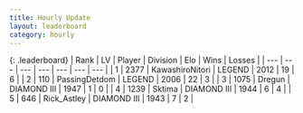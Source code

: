 ```yaml
---
title: Hourly Update
layout: leaderboard
category: hourly
---
```


{: .leaderboard}
| Rank | LV | Player | Division | Elo | Wins | Losses |
| --- | --- | --- | --- | --- | --- | --- |
| <span data-change="2">1</span> | 2377 | <span title="ID: 164871">KawashiroNitori</span> | LEGEND | <span data-change="65">2012</span> | <span data-change="5">19</span> | <span data-change="0">6</span> |
| <span data-change="-1">2</span> | 110 | <span title="ID: 454837">PassingDetdom</span> | LEGEND | <span data-change="0">2006</span> | <span data-change="0">22</span> | <span data-change="0">3</span> |
| <span data-change="-1">3</span> | 1075 | <span title="ID: 337810">Dregun</span> | DIAMOND III | <span data-change="0">1947</span> | <span data-change="0">1</span> | <span data-change="0">0</span> |
| <span data-change="0">4</span> | 1239 | <span title="ID: 353063">Sktima</span> | DIAMOND III | <span data-change="0">1944</span> | <span data-change="0">6</span> | <span data-change="0">4</span> |
| <span data-change="0">5</span> | 646 | <span title="ID: 466583">Rick_Astley</span> | DIAMOND III | <span data-change="0">1943</span> | <span data-change="0">7</span> | <span data-change="0">2</span> |